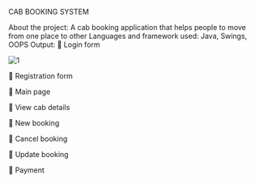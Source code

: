 CAB BOOKING SYSTEM

About the project:
A cab booking application that helps people to move from one place to other
Languages and framework used: Java, Swings, OOPS
Output:
	Login form

 ![1](https://user-images.githubusercontent.com/82211151/199168347-c4cd7335-9dca-476a-9c86-dc3ff1a58d83.png)


	Registration form

 

	Main page

 

	View cab details

 
 
 

	New booking

 
 

 

	Cancel booking

 
 
 



 

	Update booking

 
 
 




 


	Payment

 



